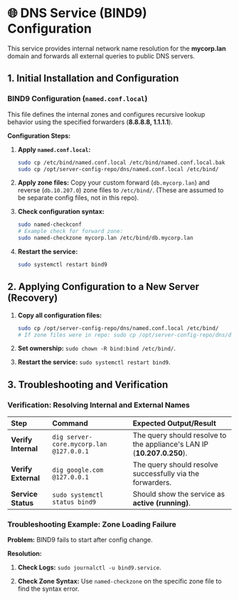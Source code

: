 # 🌐 DNS Service (BIND9) Configuration

This service provides internal network name resolution for the **mycorp.lan** domain and forwards all external queries to public DNS servers.

## 1. Initial Installation and Configuration

### BIND9 Configuration (`named.conf.local`)

This file defines the internal zones and configures recursive lookup behavior using the specified forwarders (**8.8.8.8, 1.1.1.1**).

**Configuration Steps:**

1. **Apply `named.conf.local`:**

    ```bash
    sudo cp /etc/bind/named.conf.local /etc/bind/named.conf.local.bak
    sudo cp /opt/server-config-repo/dns/named.conf.local /etc/bind/
    ```

2. **Apply zone files:** Copy your custom forward (`db.mycorp.lan`) and reverse (`db.10.207.0`) zone files to `/etc/bind/`. (These are assumed to be separate config files, not in this repo).

3. **Check configuration syntax:**

    ```bash
    sudo named-checkconf
    # Example check for forward zone:
    sudo named-checkzone mycorp.lan /etc/bind/db.mycorp.lan
    ```

4. **Restart the service:**

    ```bash
    sudo systemctl restart bind9
    ```

## 2. Applying Configuration to a New Server (Recovery)

1. **Copy all configuration files:**

    ```bash
    sudo cp /opt/server-config-repo/dns/named.conf.local /etc/bind/
    # If zone files were in repo: sudo cp /opt/server-config-repo/dns/db.* /etc/bind/
    ```

2. **Set ownership:** `sudo chown -R bind:bind /etc/bind/`.

3. **Restart the service:** `sudo systemctl restart bind9`.

## 3. Troubleshooting and Verification

### Verification: Resolving Internal and External Names

| Step | Command | Expected Output/Result |
| :--- | :--- | :--- |
| **Verify Internal**| `dig server-core.mycorp.lan @127.0.0.1` | The query should resolve to the appliance's LAN IP (**10.207.0.250**). |
| **Verify External**| `dig google.com @127.0.0.1` | The query should resolve successfully via the forwarders. |
| **Service Status** | `sudo systemctl status bind9` | Should show the service as **active (running)**. |

### Troubleshooting Example: Zone Loading Failure

**Problem:** BIND9 fails to start after config change.

**Resolution:**

1. **Check Logs:** `sudo journalctl -u bind9.service`.

2. **Check Zone Syntax:** Use `named-checkzone` on the specific zone file to find the syntax error.
